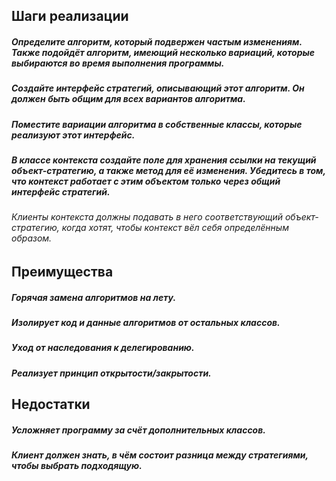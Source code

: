 ## Шаги реализации

##### Определите алгоритм, который подвержен частым изменениям. Также подойдёт алгоритм, имеющий несколько вариаций, которые выбираются во время выполнения программы.

##### Создайте интерфейс стратегий, описывающий этот алгоритм. Он должен быть общим для всех вариантов алгоритма.

##### Поместите вариации алгоритма в собственные классы, которые реализуют этот интерфейс.

##### В классе контекста создайте поле для хранения ссылки на текущий объект-стратегию, а также метод для её изменения. Убедитесь в том, что контекст работает с этим объектом только через общий интерфейс стратегий.

###### Клиенты контекста должны подавать в него соответствующий объект-стратегию, когда хотят, чтобы контекст вёл себя определённым образом.



## Преимущества 
##### Горячая замена алгоритмов на лету.
##### Изолирует код и данные алгоритмов от остальных классов.
##### Уход от наследования к делегированию.
##### Реализует принцип открытости/закрытости.
## Недостатки
##### Усложняет программу за счёт дополнительных классов.
##### Клиент должен знать, в чём состоит разница между стратегиями, чтобы выбрать подходящую.